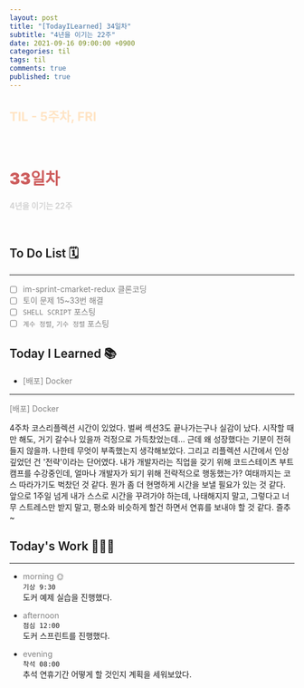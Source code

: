 ```yaml
---
layout: post
title: "[TodayILearned] 34일차"
subtitle: "4년을 이기는 22주"
date: 2021-09-16 09:00:00 +0900
categories: til
tags: til
comments: true
published: true
---
```


## <span style="color:Bisque;font-size: 22px">TIL - 5주차, FRI</span>

<br />

# **<span style="font-weight:900;color:indianred">33일차</span>**

**<span style="color:lightgray">4년을 이기는 22주</span>**

<br />

## <span style="font-weight:600">To Do List</span> 🗓

---

- [ ] <span style="color:gray">im-sprint-cmarket-redux 클론코딩</span>
- [ ] <span style="color:gray">토이 문제 15~33번 해결</span>
- [ ] <span style="color:gray">`SHELL SCRIPT` 포스팅</span>
- [ ] <span style="color:gray">`계수 정렬`, `기수 정렬` 포스팅</span>

## <span style="font-weight:600">Today I Learned</span> 📚

- <span style="color:gray">[배포] Docker</span>

---

<span style="color:gray">[배포] Docker</span>

4주차 코스리플렉션 시간이 있었다. 벌써 섹션3도 끝나가는구나 실감이 났다. 시작할 때만 해도, 거기 갈수나 있을까 걱정으로 가득찼었는데... 근데 왜 성장했다는 기분이 전혀 들지 않을까. 나한테 무엇이 부족했는지 생각해보았다. 그리고 리플렉션 시간에서 인상 깊었던 건 '전략'이라는 단어였다. 내가 개발자라는 직업을 갖기 위해 코드스테이츠 부트캠프를 수강중인데, 얼마나 개발자가 되기 위해 전략적으로 행동했는가? 여태까지는 코스 따라가기도 벅찼던 것 같다. 뭔가 좀 더 현명하게 시간을 보낼 필요가 있는 것 같다. 앞으로 1주일 넘게 내가 스스로 시간을 꾸려가야 하는데, 나태해지지 말고, 그렇다고 너무 스트레스만 받지 말고, 평소와 비슷하게 할건 하면서 연휴를 보내야 할 것 같다. 즐추~

## <span style="font-weight:600">Today's Work</span> 🧗🏻‍♂️

---

- <span style="color:gray">morning 🌞</span> <br>
  `기상 9:30` <br>
  도커 예제 실습을 진행했다.

- <span style="color:gray">afternoon</span> <br>
  `점심 12:00`<br>
  도커 스프린트를 진행했다.
- <span style="color:gray">evening</span> <br>
  `착석 08:00`<br>
  추석 연휴기간 어떻게 할 것인지 계획을 세워보았다.
